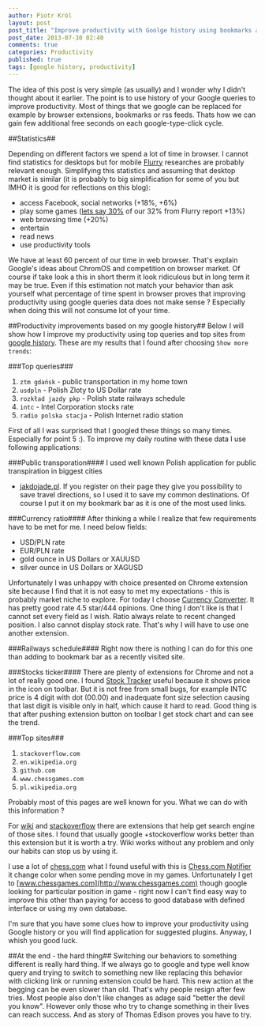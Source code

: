 ```yaml
---
author: Piotr Król
layout: post
post_title: "Improve productivity with Goolge history using bookmarks and Chrome extensions"
post_date: 2013-07-30 02:40
comments: true
categories: Productivity
published: true
tags: [google history, productivity]
---
```


<p class=intro>
The idea of this post is very simple (as usually)  and I wonder why I didn't thought
about it earlier. The point is to use history of your Google queries to improve
productivity. Most of things that we google can be replaced for example by browser
extensions, bookmarks or rss feeds. Thats how we can gain few additional free seconds on 
each google-type-click cycle.
</p>

##Statistics##

Depending on different factors we spend a lot of time in browser. I cannot find 
statistics for desktops but for mobile [Flurry](http://blog.flurry.com/bid/95723/Flurry-Five-Year-Report-It-s-an-App-World-The-Just-Web-Lives-in-It) 
researches are probably relevant enough. Simplifying this statistics and assuming that desktop market 
is similar (it is probably to big simplification for some of you but IMHO it is 
good for reflections on this blog):

- access Facebook, social networks (+18%, +6%)
- play some games ([lets say 30%](http://allthingsd.com/20130325/a-look-ahead-at-gdc-its-mobile-vs-consoles-in-fight-for-game-developers-attention/) of our 32% from Flurry report +13%)
- web browsing time (+20%)
- entertain
- read news
- use productivity tools

We have at least 60 percent of our time in web browser. That's explain Google's 
ideas about ChromOS and competition on browser market. Of course if take look a 
this in short therm it look ridiculous but in long term it may be true. Even if this estimation 
not match your behavior than ask yourself what percentage of time spent in 
browser proves that improving productivity using google queries data does not 
make sense ? Especially when doing this will not consume lot of your time.

##Productivity improvements based on my google history##
Below I will show how I improve my productivity using top queries and top sites
from [google history](https://history.google.com/history/). These are my results
that I found after choosing `Show more trends`:

###Top queries###
1. `ztm gdańsk`          - public transportation in my home town
2. `usdpln`              - Polish Zloty to US Dollar rate
3. `rozkład jazdy pkp`   - Polish state railways schedule
4. `intc`                - Intel Corporation stocks rate
5. `radio polska stacja` - Polish Internet radio station

First of all I was surprised that I googled these things so many times. Especially 
for point 5 :). To improve my daily routine with these data I use following 
applications:

###Public transporation####
I used well known Polish application for public transpiration in biggest cities 
- [jakdojade.pl](http://jakdojade.pl/). If you register on their page they give 
you possibility to save travel directions, so I used it to save my common 
destinations. Of course I put it on my bookmark bar as it is one of the most 
used links.

###Currency ratio####
After thinking a while I realize that few requirements have to be met for me.
I need below fields:

- USD/PLN rate
- EUR/PLN rate
- gold ounce in US Dollars or XAUUSD
- silver ounce in US Dollars or XAGUSD

Unfortunately I was unhappy with choice presented on Chrome extension site 
because I find that it is not easy to met my expectations - this is probably 
market niche to explore. For today I choose [Currency Converter](https://chrome.google.com/webstore/detail/currency-converter/lncdobdbibdgoiohgnflmjajfphcnakg).
It has pretty good rate 4.5 star/444 opinions. One thing I don't like is that I 
cannot set every field as I wish. Ratio always relate to recent changed position.
I also cannot display stock rate. That's why I will have to use one another 
extension.

###Railways schedule####
Right now there is nothing I can do for this one than adding to bookmark bar as 
a recently visited site.

###Stocks ticker####
There are plenty of extensions for Chrome and not a lot of really good one. I 
found [Stock Tracker](https://chrome.google.com/webstore/detail/stock-tracker/gphdmnilpmjaioploikmbpgkjfbagidf) 
useful because it shows price in the icon on toolbar. But it is not free from 
small bugs, for example INTC price is 4 digit with dot (00.00) and inadequate 
font size selection causing that last digit is visible only in half, which cause 
it hard to read. Good thing is that after pushing extension button on toolbar I 
get stock chart and can see the trend.

###Top sites###
1. `stackoverflow.com`
2. `en.wikipedia.org`
3. `github.com`
4. `www.chessgames.com`
5. `pl.wikipedia.org`

Probably most of this pages are well known for you. What we can do with this 
information ?

For 
[wiki](https://chrome.google.com/webstore/detail/lookup-companion-for-wiki/dhgpkiiipkgmckicafkhcihkcldbdeej) and [stackoverflow](https://chrome.google.com/webstore/detail/search-stackoverflow/gmdolelhfhbldobljhbhdgljbajhfilj) there are extensions that help get search engine of
those sites. I found that usually google +stockoverflow works better than this 
extension but it is worth a try. Wiki works without any problem and only our 
habits can stop us by using it.

I use a lot of [chess.com](http://www.chess.com) what I found useful with this 
is [Chess.com Notifier](https://chrome.google.com/webstore/detail/chesscom-notifier/khihkgdcfbjdnfgalkjnimbmofnhhpho) 
it change color when some pending move in my games. Unfortunately I get to 
[www.chessgames.com](http://www.chessgames.com) though google looking for 
particular position in game - right now I can't find easy way to improve this 
other than paying for access to good database with defined interface or using my 
own database.

I'm sure that you have some clues how to improve your productivity using Google 
history or you will find application for suggested plugins. Anyway, I whish you 
good luck.

##At the end - the hard thing##
Switching our behaviors to something different is really hard thing. If we 
always go to google and type well know query and trying to switch to something 
new like replacing this behavior with clicking link or running extension could 
be hard. This new action at the begging can be even slower than old. That's why
people resign after few tries. Most people also don't like changes as adage said 
"better the devil you know". However only those who try to change something in 
their lives can reach success. And as story of Thomas Edison proves you have to 
try.
